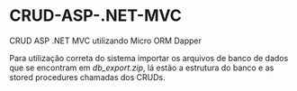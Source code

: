 # CRUD-ASP-.NET-MVC
CRUD ASP .NET MVC utilizando Micro ORM Dapper

Para utilização correta do sistema importar os arquivos de banco de dados que se encontram em _db_export.zip_, lá estão a estrutura do banco e as stored procedures chamadas dos CRUDs.
